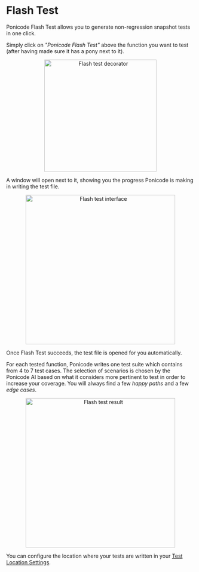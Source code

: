 # Flash Test

Ponicode Flash Test allows you to generate non-regression snapshot tests in one click.

Simply click on *"Ponicode Flash Test"* above the function you want to test (after having made sure it has a pony next to it). 

<p align="center">
    <img src="vscode_extension/flash_test/images/flash_test_decorator.png" alt="Flash test decorator" width="300"/>
</p>

A window will open next to it, showing you the progress Ponicode is making in writing the test file.

<p align="center">
    <img src="vscode_extension/flash_test/images/flash_test.png" alt="Flash test interface" width="400"/>
</p>

Once Flash Test succeeds, the test file is opened for you automatically.

For each tested function, Ponicode writes one test suite which contains from 4 to 7 test cases. The selection of scenarios is chosen by the Ponicode AI based on what it considers more pertinent to test in order to increase your coverage. You will always find a few *happy paths* and a few *edge cases*.

<p align="center">
    <img src="vscode_extension/flash_test/images/flash_test_result.png" alt="Flash test result" width="400"/>
</p>

You can configure the location where your tests are written in your [Test Location Settings](vscode_extension/gui_test/configuration/testLocation.md).